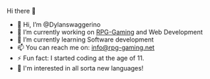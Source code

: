  Hi there 👋

- 👋 Hi, I’m @Dylanswaggerino
- 🔭 I’m currently working on [RPG-Gaming](rpg-gaming.net) and Web Development
- 🌱 I’m currently learning Software development
- 📫 You can reach me on: info@rpg-gaming.net
- ⚡ Fun fact: I started coding at the age of 11.
- 👀 I'm interested in all sorta new languages!

<!--
**Dylanswaggerino/Dylanswaggerino** is a ✨ _special_ ✨ repository because its `README.md` (this file) appears on your GitHub profile.
-->
